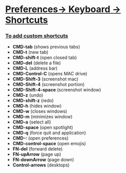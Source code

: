 # <ins>Preferences-> Keyboard -> Shortcuts</ins>

### <ins>To add custom shortcuts</ins>

- **CMD-tab** (shows previous tabs)
- **CMD-t** (new tab)
- **CMD-shift-t** (open closed tab)
- **CMD-del** (delete a file)
- **CMD-L** (address bar)
- **CMD-Control-C** (opens MAC drive)
- **CMD-Shift-3** (screenshot mac)
- **CMD-Shift-4** (screenshot portion)
- **CMD-Shift-4-space** (screenshot window)
- **CMD-z** (undo)
- **CMD-shift-z** (redo)
- **CMD-h** (hides window)
- **CMD-w** (closes windows)
- **CMD-m** (minimizes window)
- **CMD-a** (select all)
- **CMD-space** (open spotlight)
- **CMD-q** (force quit and application)
- **CMD-:** (open preferences)
- **CMD-control-space** (open emojis)
- **FN-del** (forward delete)
- **FN-upArrow** (page up)
- **FN-downArrow** (page down)
- **Control-arrows** (desktops)
